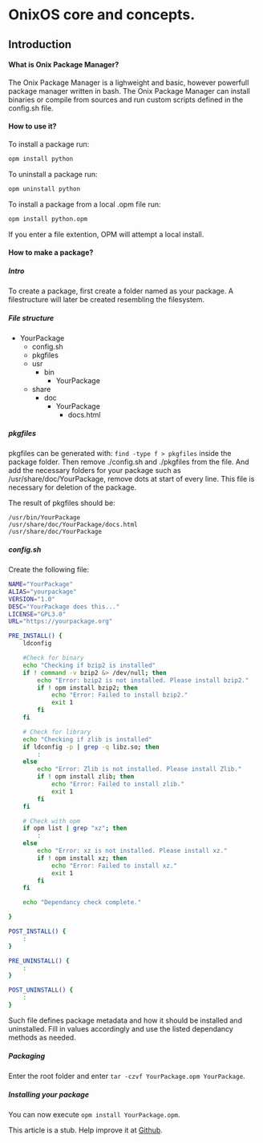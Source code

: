 # OnixOS core and concepts.

## Introduction
#### What is Onix Package Manager?

The Onix Package Manager is a lighweight and basic, however powerfull package manager written in bash. The Onix Package Manager can install binaries or compile from sources and run custom scripts defined in the config.sh file. 

#### How to use it?

To install a package run:

```bash
opm install python
```

To uninstall a package run:
```bash
opm uninstall python
```

To install a package from a local .opm file run:
```bash
opm install python.opm
```

If you enter a file extention, OPM will attempt a local install.


#### How to make a package?

##### Intro

To create a package, first create a folder named as your package. A filestructure will later be created resembling the filesystem.

##### File structure

- YourPackage
    - config.sh
    - pkgfiles
    - usr
        - bin
            - YourPackage
    - share
        - doc
            - YourPackage
                - docs.html
    
##### pkgfiles

pkgfiles can be generated with: ``find -type f > pkgfiles`` inside the package folder.
Then remove ./config.sh and ./pkgfiles from the file. And add the necessary folders for your package such as /usr/share/doc/YourPackage, remove dots at start of every line. This file is necessary for deletion of the package.

The result of pkgfiles should be:
```
/usr/bin/YourPackage
/usr/share/doc/YourPackage/docs.html
/usr/share/doc/YourPackage
```

##### config.sh

Create the following file:
```bash
NAME="YourPackage"
ALIAS="yourpackage"
VERSION="1.0"
DESC="YourPackage does this..."
LICENSE="GPL3.0"
URL="https://yourpackage.org"

PRE_INSTALL() {
    ldconfig

    #Check for binary
    echo "Checking if bzip2 is installed"
    if ! command -v bzip2 &> /dev/null; then
        echo "Error: bzip2 is not installed. Please install bzip2."
        if ! opm install bzip2; then
            echo "Error: Failed to install bzip2."
            exit 1
        fi
    fi

    # Check for library
    echo "Checking if zlib is installed"
    if ldconfig -p | grep -q libz.so; then
        :
    else
        echo "Error: Zlib is not installed. Please install Zlib."
        if ! opm install zlib; then
            echo "Error: Failed to install zlib."
            exit 1
        fi
    fi

    # Check with opm
    if opm list | grep "xz"; then
        :
    else
        echo "Error: xz is not installed. Please install xz."
        if ! opm install xz; then
            echo "Error: Failed to install xz."
            exit 1
        fi
    fi

    echo "Dependancy check complete."

}

POST_INSTALL() {
    :
}

PRE_UNINSTALL() {
    :
}

POST_UNINSTALL() {
    :
}
```

Such file defines package metadata and how it should be installed and uninstalled. Fill in values accordingly and use the listed dependancy methods as needed.

##### Packaging
Enter the root folder and enter ``tar -czvf YourPackage.opm YourPackage``.

##### Installing your package
You can now execute ``opm install YourPackage.opm``.

This article is a stub. Help improve it at [Github](https://github.com/ExoOnix/OnixOS/blob/main/data/docs/concepts/opm.md).
